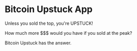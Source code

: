 # Bitcoin Upstuck App
Unless you sold the top, you're UPSTUCK!

How much more $$$ would you have if you sold at the peak?

Bitcoin Upstuck has the answer.
